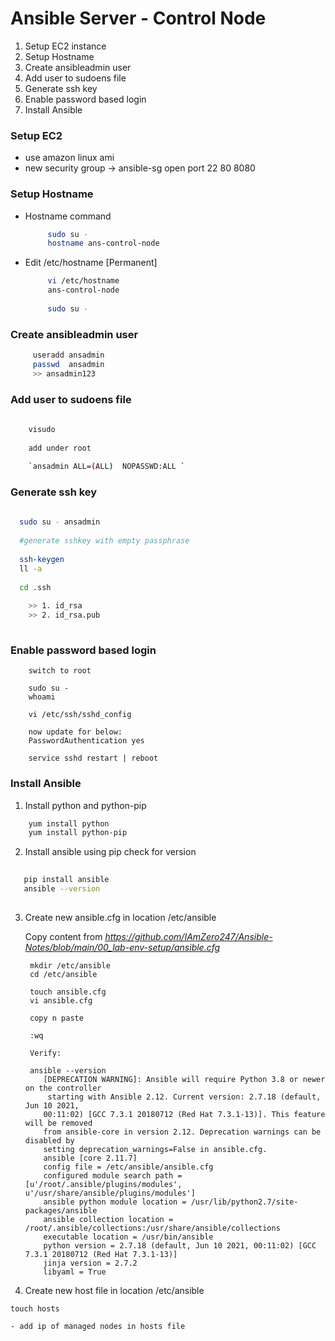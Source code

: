 # Ansible Server - Control Node

 1. Setup EC2 instance
 2. Setup Hostname
 3. Create ansibleadmin user
 4. Add user to sudoens file
 5. Generate ssh key
 6. Enable password based login
 7. Install Ansible
 
 
 
 
 ### Setup EC2 
    
      
- use amazon linux ami
- new security group -> ansible-sg
                open port  22
                           80
                           8080
                           
 ### Setup Hostname
    
- Hostname command
      
   ```sh
		sudo su - 
		hostname ans-control-node
   ``` 
    
- Edit /etc/hostname [Permanent]
    
   ```sh
        vi /etc/hostname
        ans-control-node
        
        sudo su -
   ```

 ### Create ansibleadmin user
 
   ```sh
		useradd ansadmin
		passwd  ansadmin
		>> ansadmin123
   ```
 
 ### Add user to sudoens file
   
   ```sh
      
	   visudo 
	   
	   add under root
	   
	   `ansadmin ALL=(ALL)	NOPASSWD:ALL `
   
   ```
   
 ### Generate ssh key
   
   ```sh
     
     sudo su - ansadmin 
	
     #generate sshkey with empty passphrase
	
     ssh-keygen
     ll -a
	
     cd .ssh
	
       >> 1. id_rsa
       >> 2. id_rsa.pub
	
   ```
    
### Enable password based login   


  ```
      switch to root 
    
      sudo su - 
      whoami
    
      vi /etc/ssh/sshd_config
    
      now update for below:
      PasswordAuthentication yes
    
      service sshd restart | reboot
   ```
 
 ### Install Ansible
 
   1. Install python and python-pip
   
   ```sh
       yum install python
       yum install python-pip
   ```
   
   2. Install ansible using pip check for version
     
   ```sh
     
      pip install ansible
      ansible --version
     
   ```
   
   3. Create new ansible.cfg in location /etc/ansible 

       Copy content from *https://github.com/IAmZero247/Ansible-Notes/blob/main/00_lab-env-setup/ansible.cfg*
     
        ```
	     mkdir /etc/ansible
	     cd /etc/ansible

	     touch ansible.cfg 
	     vi ansible.cfg

	     copy n paste 

	     :wq

	     Verify:

	     ansible --version
			[DEPRECATION WARNING]: Ansible will require Python 3.8 or newer on the controller
			 starting with Ansible 2.12. Current version: 2.7.18 (default, Jun 10 2021,
			00:11:02) [GCC 7.3.1 20180712 (Red Hat 7.3.1-13)]. This feature will be removed
			from ansible-core in version 2.12. Deprecation warnings can be disabled by
			setting deprecation_warnings=False in ansible.cfg.
			ansible [core 2.11.7]
			config file = /etc/ansible/ansible.cfg
			configured module search path = [u'/root/.ansible/plugins/modules', u'/usr/share/ansible/plugins/modules']
			ansible python module location = /usr/lib/python2.7/site-packages/ansible
			ansible collection location = /root/.ansible/collections:/usr/share/ansible/collections
			executable location = /usr/bin/ansible
			python version = 2.7.18 (default, Jun 10 2021, 00:11:02) [GCC 7.3.1 20180712 (Red Hat 7.3.1-13)]
			jinja version = 2.7.2
			libyaml = True
         ```
    
   4. Create new host file in location /etc/ansible
   
   ```
   touch hosts
   ```
   
    - add ip of managed nodes in hosts file

